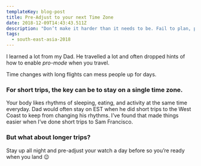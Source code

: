 ```yaml
---
templateKey: blog-post
title: Pre-Adjust to your next Time Zone
date: 2018-12-09T14:43:43.511Z
description: "Don’t make it harder than it needs to be. Fail to plan, plan to fail. "
tags:
  - south-east-asia-2018
---
```


I learned a lot from my Dad. He travelled a lot and often dropped hints of how to enable _pro-mode_ when you travel.

Time changes with long flights can mess people up for days.

### For short trips, the key can be to stay on a single time zone.

Your body likes rhythms of sleeping, eating, and activity at the same time everyday. Dad would often stay on EST when he did short trips to the West Coast to keep from changing his rhythms. I’ve found that made things easier when I’ve done short trips to Sam Francisco.

### But what about longer trips?

Stay up all night and pre-adjust your watch a day before so you’re ready when you land 😉
